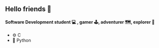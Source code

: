 ## Hello friends 👋

#### Software Development student 💻 , gamer 🕹️, adventurer 🗺️, explorer 🌿

- ⚙️ C
- 🐍 Python
